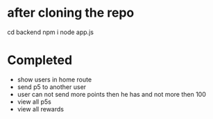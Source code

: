 # after cloning the repo

cd backend
npm i
node app.js

# Completed

- show users in home route
- send p5 to another user
- user can not send more points then he has and not more then 100
- view all p5s
- view all rewards

